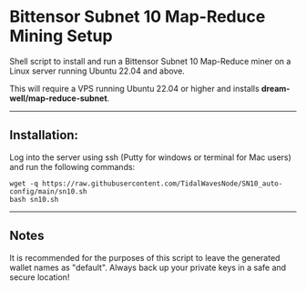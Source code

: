 # Bittensor Subnet 10 Map-Reduce Mining Setup
Shell script to install and run a Bittensor Subnet 10 Map-Reduce miner on a Linux server running Ubuntu 22.04 and above.  

This will require a VPS running Ubuntu 22.04 or higher and installs **dream-well/map-reduce-subnet**.
***

## Installation:
Log into the server using ssh (Putty for windows or terminal for Mac users) and run the following commands:
```
wget -q https://raw.githubusercontent.com/TidalWavesNode/SN10_auto-config/main/sn10.sh
bash sn10.sh
```
***

## Notes
It is recommended for the purposes of this script to leave the generated wallet names as "default".
Always back up your private keys in a safe and secure location!




